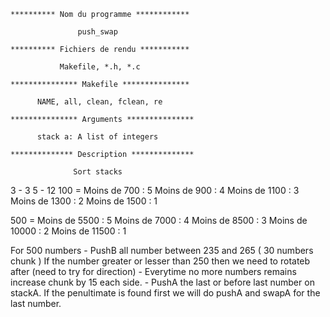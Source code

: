     ********** Nom du programme ************ 

                   push_swap

    ********** Fichiers de rendu ***********

               Makefile, *.h, *.c

    *************** Makefile ***************

          NAME, all, clean, fclean, re
          
    *************** Arguments ***************
   
          stack a: A list of integers

    ************** Description **************
      
                  Sort stacks

3 - 3
5 - 12
100 = Moins de 700 : 5
      Moins de 900 : 4
      Moins de 1100 : 3
      Moins de 1300 : 2
      Moins de 1500 : 1

500 = Moins de 5500 : 5
      Moins de 7000 : 4
      Moins de 8500 : 3
      Moins de 10000 : 2
      Moins de 11500 : 1

For 500 numbers
      - PushB all number between 235 and 265  ( 30 numbers chunk )
         If the number greater or lesser than 250 then we need to rotateb after (need to try for direction)
      - Everytime no more numbers remains increase chunk by 15 each side.
      - PushA the last or before last number on stackA.
         If the penultimate is found first we will do pushA and swapA for the last number.